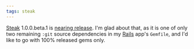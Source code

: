 ```yaml
---
tags: steak
---
```


[Steak](/wiki/Steak) 1.0.0.beta.1 is [nearing release](http://github.com/cavalle/steak/commit/5ac538db8673b09fe58a03d86eeec7cd9fcea190). I'm glad about that, as it is one of only two remaining `:git` source dependencies in my [Rails](/wiki/Rails) app's `Gemfile`, and I'd like to go with 100% released gems only.
